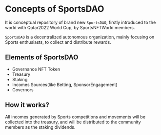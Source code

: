 # Concepts of SportsDAO

It is conceptual repository of brand new `SportsDAO`, firstly introduced to the world with Qatar2022 World Cup, by SportsNFTWorld members.

`SportsDAO` is a decentralized autonomous organization, mainly focusing on Sports enthusiasts, to collect and distribute rewards.

## Elements of SportsDAO

- Governance NFT Token
- Treasury
- Staking
- Incomes Sources(like Betting, SponsorEngagement)
- Governors

## How it works?

All incomes generated by Sports competitions and movements will be collected into the treasury, and will be distributed to the community members as the staking dividends.
